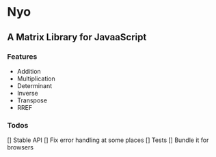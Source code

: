 # Nyo

## A Matrix Library for JavaaScript

### Features

- Addition
- Multiplication
- Determinant
- Inverse
- Transpose
- RREF

### Todos

[] Stable API
[] Fix error handling at some places
[] Tests
[] Bundle it for browsers
